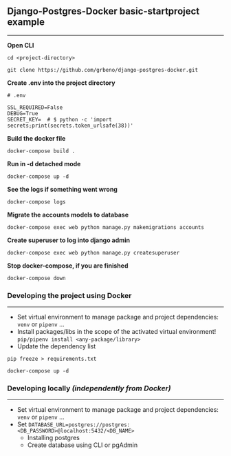 ## Django-Postgres-Docker basic-startproject example
---

__Open CLI__
```
cd <project-directory>
```
``` 
git clone https://github.com/grbeno/django-postgres-docker.git
```

__Create .env into the project directory__
```
# .env

SSL_REQUIRED=False
DEBUG=True
SECRET_KEY=  # $ python -c 'import secrets;print(secrets.token_urlsafe(38))'
``` 
__Build the docker file__
```
docker-compose build .
```
__Run in -d detached mode__
```
docker-compose up -d  
```
__See the logs if something went wrong__
```
docker-compose logs
```
__Migrate the accounts models to database__
```
docker-compose exec web python manage.py makemigrations accounts
```
__Create superuser to log into django admin__
```
docker-compose exec web python manage.py createsuperuser
```
__Stop docker-compose, if you are finished__
```
docker-compose down
```

### Developing the project using Docker
---
- Set virtual environment to manage package and project dependencies: `venv` or `pipenv` ...
- Install packages/libs in the scope of the activated virtual environment!\
  `pip/pipenv install <any-package/library>`
- Update the dependency list
```
pip freeze > requirements.txt
```
```
docker-compose up -d
```
### Developing locally _(independently from Docker)_
---
- Set virtual environment to manage package and project dependencies: `venv` or `pipenv` ...
- Set `DATABASE_URL=postgres://postgres:<DB_PASSWORD>@localhost:5432/<DB_NAME>`
    - Installing postgres
    - Create database using CLI or pgAdmin
